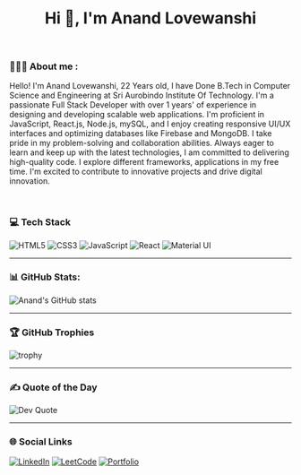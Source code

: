 <h1 align="center">Hi 👋, I'm Anand Lovewanshi</h1>
</br>
</hr>
<h3>👨🏻‍💻 About me : </h3>
</hr>
<p>
Hello! I'm Anand Lovewanshi, 22 Years old, I have Done B.Tech in Computer Science and Engineering at Sri Aurobindo Institute Of Technology. I'm a passionate Full Stack Developer with over 1 years' of experience in designing and developing scalable web applications. I'm proficient in JavaScript, React.js, Node.js, mySQL, and I enjoy creating responsive UI/UX interfaces and optimizing databases like Firebase and MongoDB. I take pride in my problem-solving and collaboration abilities. Always eager to learn and keep up with the latest technologies, I am committed to delivering high-quality code. I explore different frameworks, applications in my free time. I'm excited to contribute to innovative projects and drive digital innovation.</p>

<br>
<h3>💻 Tech Stack</h3>
</hr>

![HTML5](https://img.shields.io/badge/html5-%23E34F26.svg?&style=for-the-badge&logo=html5&logoColor=white)
![CSS3](https://img.shields.io/badge/css3-%231572B6.svg?&style=for-the-badge&logo=css3&logoColor=white)
![JavaScript](https://img.shields.io/badge/javascript-%23F7DF1E.svg?&style=for-the-badge&logo=javascript&logoColor=black)
![React](https://img.shields.io/badge/react-%2320232a.svg?&style=for-the-badge&logo=react&logoColor=%2361DAFB)
![Material UI](https://img.shields.io/badge/MUI-%230081CB.svg?&style=for-the-badge&logo=material-ui&logoColor=white)

---

### 📊 GitHub Stats:
![Anand's GitHub stats](https://github-readme-stats.vercel.app/api?username=AnandLovewanshi&show_icons=true&theme=radical)

---

### 🏆 GitHub Trophies
![trophy](https://github-profile-trophy.vercel.app/?username=AnandLovewanshi)

---

### ✍️ Quote of the Day
![Dev Quote](https://quotes-github-readme.vercel.app/api?type=horizontal&theme=radical)

---

### 🌐 Social Links
[![LinkedIn](https://img.shields.io/badge/LinkedIn-blue?style=for-the-badge&logo=linkedin)](https://linkedin.com/in/your-link)
[![LeetCode](https://img.shields.io/badge/LeetCode-orange?style=for-the-badge&logo=leetcode)](https://leetcode.com/your-username/)
[![Portfolio](https://img.shields.io/badge/Portfolio-000?style=for-the-badge&logo=vercel)](https://your-portfolio-link.netlify.app)


